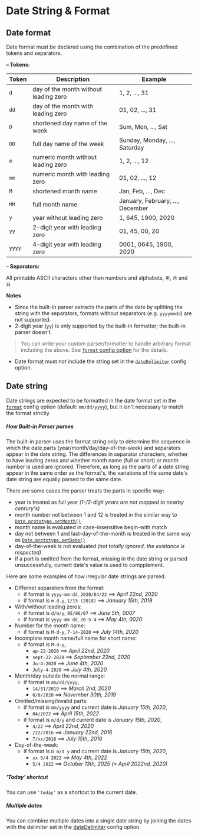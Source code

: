 # Date String & Format

## Date format

Date format must be declared using the combination of the predefined tokens and separators.

**– Tokens:**

Token | Description | Example
--|--|--
`d` | day of the month without leading zero | 1, 2, ..., 31
`dd` |  day of the month with leading zero | 01, 02, ..., 31
`D` | shortened day name of the week | Sum, Mon, ..., Sat
`DD` | full day name of the week | Sunday, Monday, ..., Saturday
`m` | numeric month without leading zero | 1, 2, ..., 12
`mm` | numeric month with leading zero | 01, 02, ..., 12
`M` | shortened month name | Jan, Feb, ..., Dec
`MM` | full month name | January, February, ..., December
`y` | year without leading zero | 1, 645, 1900, 2020
`yy` | 2-digit year with leading zero | 01, 45, 00, 20
`yyyy` | 4-digit year with leading zero | 0001, 0645, 1900, 2020

**– Separators:**

All printable ASCII characters other than numbers and alphabets, `年`, `月` and `日`

**Notes**

- Since the built-in parser extracts the parts of the date by splitting the string with the separators, formats without separators (e.g. `yyyymmdd`) are not supported.
- 2-digit year (`yy`) is only supported by the built-in formatter; the built-in parser doesn't.

> You can write your custom parser/formatter to handle arbitrary format including the above. See [`format` config option](options?id=format) for the details.

- Date format must not include the string set in the [`dateDelimiter`](options?id=datedelimiter) config option.

## Date string

Date strings are expected to be formatted in the date format set in the [`format`](options?id=format) config option (default: `mm/dd/yyyy`), but it isn't necessary to match the format strictly.

##### How Built-in Parser parses

The built-in parser uses the format string only to determine the sequence in which the date parts (year/month/day/day-of-the-week) and separators appear in the date string. The differences in separator characters, whether to have leading zeros and whether month name (full or short) or month number is used are ignored. Therefore, as long as the parts of a date string appear in the same order as the format's, the variations of the same date's date string are equally parsed to the same date. 

There are some cases the parser treats the parts in specific way:
- year is treated as full year _(1-/2-digit years are not mapped to nearby century's)_
- month number not between 1 and 12 is treated in the similar way to [`Date.prototype.setMonth()`](https://developer.mozilla.org/en-US/docs/Web/JavaScript/Reference/Global_Objects/Date/setMonth)
- month name is evaluated in case-insensitive begin-with match
- day not between 1 and last-day-of-the-month is treated in the same way as [`Date.prototype.setDate()`](https://developer.mozilla.org/en-US/docs/Web/JavaScript/Reference/Global_Objects/Date/setDate)
- day-of-the-week is not evaluated _(not totally ignored, the existance is respected)_
- if a part is omitted from the format, missing in the date string or parsed unsuccessfully, current date's value is used to compplement.

Here are some examples of how irregular date strings are parsed.

- Differnet separators from the format:  
  - if format is `yyyy-mm-dd`, `2020/04/22` ⟹ _April 22nd, 2020_
  - if format is `m.d.y`, `1/15 (2018)` ⟹ _January 15th, 2018_
- With/without leading zeros:  
  - if format is `d/m/y`, `05/06/07` ⟹ _June 5th, 0007_
  - if format is `yyyy-mm-dd`, `20-5-4` ⟹ _May 4th, 0020_
- Number for the month name:  
  - if format is `M-d-y`, `7-14-2020` ⟹ _July 14th, 2020_
- Incomplete month name/full name for short name:  
  - if format is `M-d-y`,
    - `ap-22-2020` ⟹ _April 22nd, 2020_
    - `sept-22-2020` ⟹ _September 22nd, 2020_
    - `Ju-4-2020` ⟹ _June 4th, 2020_
    - `July-4-2020` ⟹ _July 4th, 2020_
- Month/day outside the normal range:  
  - if format is `mm/dd/yyyy`,
    - `14/31/2019` ⟹ _March 2nd, 2020_
    - `0/0/2020` ⟹ _November 30th, 2019_
- Omitted/missing/invalid parts:  
  - if format is `mm/yyyy` and current date is _January 15th, 2020_,
    - `04/2022` ⟹ _April 15th, 2022_
  - if format is `m/d/y` and current date is _January 15th, 2020_,
    - `4/22` ⟹ _April 22nd, 2020_
    - `/22/2016` ⟹ _January 22nd, 2016_
    - `7/xx/2016` ⟹ _July 15th, 2016_
- Day-of-the-week:
  - if format is `D m/d y` and current date is _January 15th, 2020_,
    - `xx 5/4 2022` ⟹ _May 4th, 2022_
    - `5/4 2022` ⟹ _October 13th, 2025 (= April 2022nd, 2020)_

##### 'Today' shortcut

You can use `'today'` as a shortcut to the current date.

##### Multiple dates

You can combine multiple dates into a single date string by joining the dates with the delimiter set in the [dateDelimiter](options?id=datedelimiter) config option.
